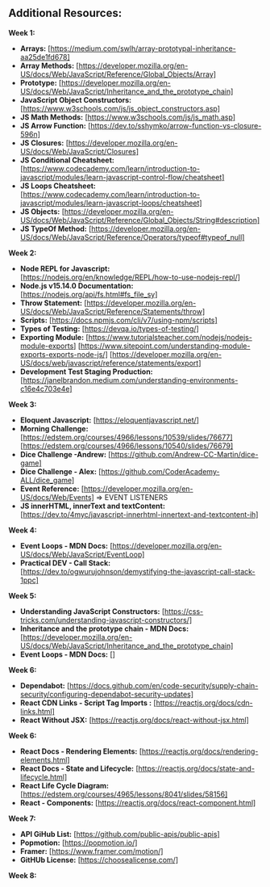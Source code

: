 
## **Additional Resources:**

**Week 1:**

- **Arrays:** [https://medium.com/swlh/array-prototypal-inheritance-aa25de1fd678]
- **Array Methods:** [https://developer.mozilla.org/en-US/docs/Web/JavaScript/Reference/Global_Objects/Array]
- **Prototype:** [https://developer.mozilla.org/en-US/docs/Web/JavaScript/Inheritance_and_the_prototype_chain]
- **JavaScript Object Constructors:** [https://www.w3schools.com/js/js_object_constructors.asp]
- **JS Math Methods:** [https://www.w3schools.com/js/js_math.asp]
- **JS Arrow Function:** [https://dev.to/sshymko/arrow-function-vs-closure-596n]
- **JS Closures:** [https://developer.mozilla.org/en-US/docs/Web/JavaScript/Closures]
- **JS Conditional Cheatsheet:** [https://www.codecademy.com/learn/introduction-to-javascript/modules/learn-javascript-control-flow/cheatsheet]
- **JS Loops Cheatsheet:** [https://www.codecademy.com/learn/introduction-to-javascript/modules/learn-javascript-loops/cheatsheet]
- **JS Objects:** [https://developer.mozilla.org/en-US/docs/Web/JavaScript/Reference/Global_Objects/String#description]
- **JS TypeOf Method:** [https://developer.mozilla.org/en-US/docs/Web/JavaScript/Reference/Operators/typeof#typeof_null]

**Week 2:**

- **Node REPL for Javascript:** [https://nodejs.org/en/knowledge/REPL/how-to-use-nodejs-repl/]
- **Node.js v15.14.0 Documentation:** [https://nodejs.org/api/fs.html#fs_file_sy]
- **Throw Statement:** [https://developer.mozilla.org/en-US/docs/Web/JavaScript/Reference/Statements/throw]
- **Scripts:** [https://docs.npmjs.com/cli/v7/using-npm/scripts]
- **Types of Testing:** [https://devqa.io/types-of-testing/]
- **Exporting Module:** [https://www.tutorialsteacher.com/nodejs/nodejs-module-exports] [https://www.sitepoint.com/understanding-module-exports-exports-node-js/] [https://developer.mozilla.org/en-US/docs/web/javascript/reference/statements/export]
- **Development Test Staging Production:** [https://janelbrandon.medium.com/understanding-environments-c16e4c703e4e]

**Week 3:**

- **Eloquent Javascript:** [https://eloquentjavascript.net/]
- **Morning Challenge:** [https://edstem.org/courses/4966/lessons/10539/slides/76677] [https://edstem.org/courses/4966/lessons/10540/slides/76679]
- **Dice Challenge -Andrew:** [https://github.com/Andrew-CC-Martin/dice-game]
- **Dice Challenge - Alex:** [https://github.com/CoderAcademy-ALL/dice_game]
- **Event Reference:** [https://developer.mozilla.org/en-US/docs/Web/Events] => EVENT LISTENERS 
- **JS innerHTML, innerText and textContent:** [https://dev.to/4myc/javascript-innerhtml-innertext-and-textcontent-ih]

**Week 4:**

- **Event Loops - MDN Docs:** [https://developer.mozilla.org/en-US/docs/Web/JavaScript/EventLoop]
- **Practical DEV - Call Stack:** [https://dev.to/ogwurujohnson/demystifying-the-javascript-call-stack-1ppc]

**Week 5:**

- **Understanding JavaScript Constructors:** [https://css-tricks.com/understanding-javascript-constructors/]
- **Inheritance and the prototype chain - MDN Docs:** [https://developer.mozilla.org/en-US/docs/Web/JavaScript/Inheritance_and_the_prototype_chain]
- **Event Loops - MDN Docs:** []

**Week 6:**

- **Dependabot:** [https://docs.github.com/en/code-security/supply-chain-security/configuring-dependabot-security-updates]
- **React CDN Links - Script Tag Imports :** [https://reactjs.org/docs/cdn-links.html]
- **React Without JSX:** [https://reactjs.org/docs/react-without-jsx.html]

**Week 6:**

- **React Docs - Rendering Elements:** [https://reactjs.org/docs/rendering-elements.html]
- **React Docs - State and Lifecycle:** [https://reactjs.org/docs/state-and-lifecycle.html]
- **React Life Cycle Diagram:** [https://edstem.org/courses/4965/lessons/8041/slides/58156]
- **React - Components:** [https://reactjs.org/docs/react-component.html]

**Week 7:**

- **API GiHub List:** [https://github.com/public-apis/public-apis]
- **Popmotion:** [https://popmotion.io/]
- **Framer:** [https://www.framer.com/motion/]
- **GitHUb License:** [https://choosealicense.com/]

**Week 8:**
